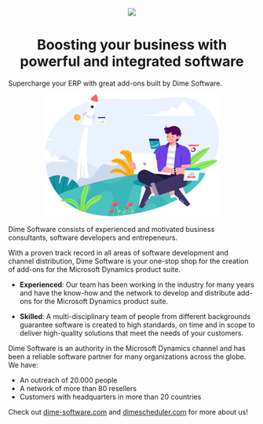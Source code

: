 <div align="center">
<img src="https://cdn.dime-software.com/dime-software/logo.svg" height="100px" />
</div>

<div align="center">
    <h1>Boosting your business with powerful and integrated software
    </h1>
</div>

Supercharge your ERP with great add-ons built by Dime Software.

<div align="center">
    <img src="https://github.com/dimenics/.github/raw/master/profile/assets/ds.svg" height="250px" />
</div>

Dime Software consists of experienced and motivated business consultants, software developers and entrepeneurs.

With a proven track record in all areas of software development and channel distribution, Dime Software is your one-stop shop for the creation of add-ons for the Microsoft Dynamics product suite.

- **Experienced​**: Our team has been working in the industry for many years and have the know-how and the network to develop and distribute add-ons for the Microsoft Dynamics product suite.
  
- **Skilled**: A multi-disciplinary team of people from different backgrounds guarantee software is created to high standards, on time and in scope to deliver high-quality solutions that meet the needs of your customers.

Dime Software is an authority in the Microsoft Dynamics channel and has been a reliable software partner for many organizations across the globe. We have:
- An outreach of 20.000 people
- A network of more than 80 resellers
- Customers with headquarters in more than 20 countries

Check out [dime-software.com](www.dimesoftware.com) and [dimescheduler.com](www.dimescheduler.com) for more about us!
